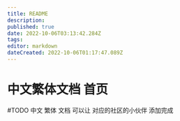 ```yaml
---
title: README
description: 
published: true
date: 2022-10-06T03:13:42.284Z
tags: 
editor: markdown
dateCreated: 2022-10-06T01:17:47.089Z
---
```


# 中文繁体文档 首页

#TODO 中文 繁体 文档 可以让 对应的社区的小伙伴 添加完成 

